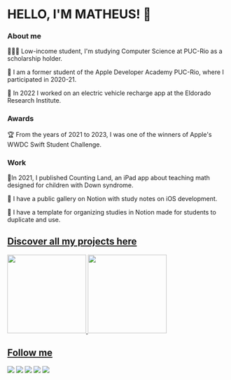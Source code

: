 
# HELLO, I'M MATHEUS! 👋

### About me
👨🏻‍💻 Low-income student, I'm studying Computer Science at PUC-Rio as a scholarship holder.

🍎 I am a former student of the Apple Developer Academy PUC-Rio, where I participated in 2020-21.

🍎 In 2022 I worked on an electric vehicle recharge app at the Eldorado Research Institute.

### Awards
🏆 From the years of 2021 to 2023, I was one of the winners of Apple's WWDC Swift Student Challenge.

### Work
📱In 2021, I published Counting Land, an iPad app about teaching math designed for children with Down syndrome.

📗 I have a public gallery on Notion with study notes on iOS development.

📝 I have a template for organizing studies in Notion made for students to duplicate and use.


## [Discover all my projects here](https://linktr.ee/matheussmoreira)

<div>
  <a href="https://github.com/matheussmoreira">
  <img height="180em" src="https://github-readme-stats.vercel.app/api?username=matheussmoreira&show_icons=true&theme=ayu-mirage&include_all_commits=true&count_private=true"/>
  <img height="180em" src="https://github-readme-stats.vercel.app/api/top-langs/?username=matheussmoreira&layout=compact&langs_count=7&theme=ayu-mirage"/>
</div>
  
## Follow me
 
<div>
  <a href="https://www.linkedin.com/in/matheus-s-moreira-86b2a8177/" target="_blank"><img src="https://img.shields.io/badge/LinkedIn-0077B5?style=for-the-badge&logo=linkedin&logoColor=white"></a>
  <a href="https://medium.com/@matheusmoreiraz" target="_blank"><img src="https://img.shields.io/badge/Medium-12100E?style=for-the-badge&logo=medium&logoColor=white"></a>
  <a href="https://www.youtube.com/channel/UCAaS2frABvmP_cZD5OHtG1g" target="_blank"><img src="https://img.shields.io/badge/YouTube-FF0000?style=for-the-badge&logo=youtube&logoColor=white"></a>
  <a href="https://www.instagram.com/matheusmoreiraz/" target="_blank"><img src="https://img.shields.io/badge/Instagram-E4405F?style=for-the-badge&logo=instagram&logoColor=white"></a>
  <a href="https://twitter.com/matheussam10" target="_blank"><img src="https://img.shields.io/badge/Twitter-1DA1F2?style=for-the-badge&logo=twitter&logoColor=white"></a>
</div>
